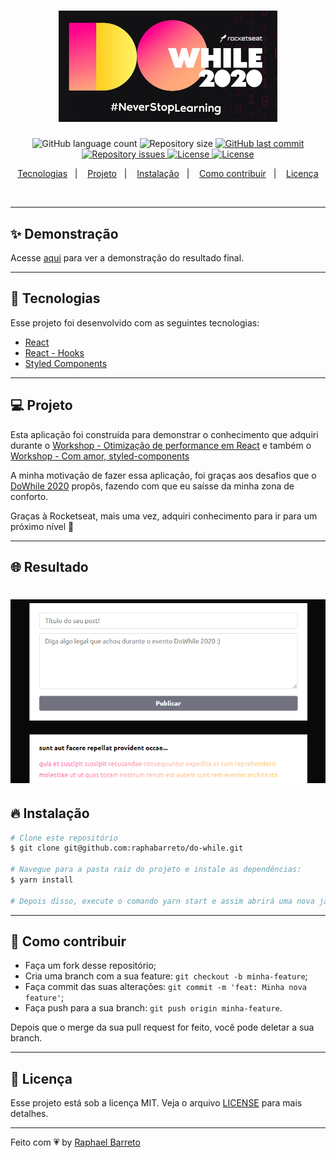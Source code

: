 <h1 align="center">
  <img alt="UI Clone" title="#delicinha" src=".github/logo.png" width="350px" />
  <br/>
</h1>

<p align="center">
  <img alt="GitHub language count" src="https://img.shields.io/github/languages/count/raphabarreto/do-while">

  <img alt="Repository size" src="https://img.shields.io/github/repo-size/raphabarreto/do-while">

  <a href="https://github.com/raphabarreto/do-while/commits/master">
    <img alt="GitHub last commit" src="https://img.shields.io/github/last-commit/raphabarreto/do-while">
  </a>

  <a href="https://github.com/raphabarreto/do-while/issues">
    <img alt="Repository issues" src="https://img.shields.io/github/issues/raphabarreto/do-while">
  </a>

  <a href="https://github.com/raphabarreto/do-while/blob/master/LICENSE.md">
    <img alt="License" src="https://img.shields.io/badge/license-MIT-brightgreen">
  <a>

  <a href="https://app.netlify.com/sites/do-while-raphaelbarreto/deploys">
    <img alt="License" src="https://api.netlify.com/api/v1/badges/4d73975b-ef60-4539-88dc-8924d6161bb5/deploy-status">
  <a>
</p>

<p align="center">
  <a href="#-tecnologias">Tecnologias</a>&nbsp;&nbsp;&nbsp;|&nbsp;&nbsp;&nbsp;
  <a href="#-projeto">Projeto</a>&nbsp;&nbsp;&nbsp;|&nbsp;&nbsp;&nbsp;
  <a href="#-instalação">Instalação</a>&nbsp;&nbsp;&nbsp;|&nbsp;&nbsp;&nbsp;
  <a href="#-instalação">Como contribuir</a>&nbsp;&nbsp;&nbsp;|&nbsp;&nbsp;&nbsp;
  <a href="#-licença">Licença</a>
</p>

<br>

---

## ✨ Demonstração

<p >Acesse <a href="https://do-while.raphabarreto.com.br/">aqui</a> para ver a demonstração do resultado final.</p>

---

## 🚀 Tecnologias

Esse projeto foi desenvolvido com as seguintes tecnologias:

- [React](https://reactjs.org)
- [React - Hooks](https://pt-br.reactjs.org/docs/hooks-reference.html)
- [Styled Components](https://styled-components.com/)

---

## 💻 Projeto

Esta aplicação foi construída para demonstrar o conhecimento que adquiri durante o [Workshop - Otimização de performance em React](https://github.com/patrickporto/workshop-performance-react) e também o [Workshop - Com amor, styled-components](https://github.com/hstrada/workshop-rocketseat-stylert-boilerplate)

A minha motivação de fazer essa aplicação, foi graças aos desafios que o [DoWhile 2020](https://dowhile.rocketseat.com.br/evento/desafios) propôs, fazendo com que eu saísse da minha zona de conforto.

Graças à Rocketseat, mais uma vez, adquiri conhecimento para ir para um próximo nível 🚀

---

## 🌐 Resultado

<h1 align="center">
    <img alt="DoWhile 2020" title="#delicinha" src=".github/do-while.gif" />
</h1>

## 🔥 Instalação

```bash
# Clone este repositório
$ git clone git@github.com:raphabarreto/do-while.git

# Navegue para a pasta raiz do projeto e instale as dependências:
$ yarn install

# Depois disso, execute o comando yarn start e assim abrirá uma nova janela do seu navegador :)

```

---

## 🤔 Como contribuir

- Faça um fork desse repositório;
- Cria uma branch com a sua feature: `git checkout -b minha-feature`;
- Faça commit das suas alterações: `git commit -m 'feat: Minha nova feature'`;
- Faça push para a sua branch: `git push origin minha-feature`.

Depois que o merge da sua pull request for feito, você pode deletar a sua branch.

---

## 🧾 Licença

Esse projeto está sob a licença MIT. Veja o arquivo [LICENSE](LICENSE.md) para mais detalhes.

---

Feito com 💗 by [Raphael Barreto](https://bit.ly/contato-linkedin)
